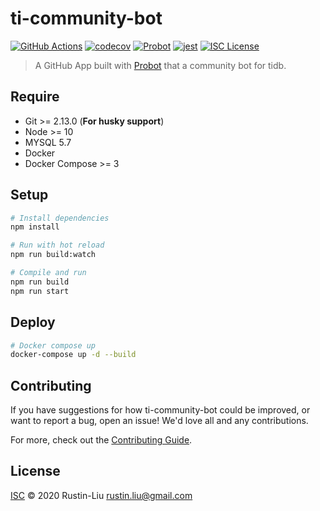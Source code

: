 # ti-community-bot

[![GitHub Actions](https://github.com/tidb-community-bots/ti-community-bot/workflows/Test/badge.svg?branch=master)](https://github.com/features/actions)
[![codecov](https://codecov.io/gh/tidb-community-bots/ti-community-bot/branch/master/graph/badge.svg)](https://codecov.io/gh/tidb-community-bots/ti-community-bot)
[![Probot](https://badgen.net/badge/built%20with/probot/orange?icon=dependabot&cache=86400)](https://probot.github.io/)
[![jest](https://facebook.github.io/jest/img/jest-badge.svg)](https://github.com/facebook/jest)
[![ISC License](https://badgen.net/badge/license/ISC/blue?cache=86400)](https://tidb-community-bots.isc-license.org)

> A GitHub App built with [Probot](https://github.com/probot/probot) that a community bot for tidb.

## Require

- Git >= 2.13.0 (**For husky support**)
- Node >= 10
- MYSQL 5.7
- Docker
- Docker Compose >= 3

## Setup

```sh
# Install dependencies
npm install

# Run with hot reload
npm run build:watch

# Compile and run
npm run build
npm run start
```

## Deploy

```sh
# Docker compose up
docker-compose up -d --build

```

## Contributing

If you have suggestions for how ti-community-bot could be improved, or want to report a bug, open an issue! We'd love all and any contributions.

For more, check out the [Contributing Guide](CONTRIBUTING.md).

## License

[ISC](LICENSE) © 2020 Rustin-Liu <rustin.liu@gmail.com>
